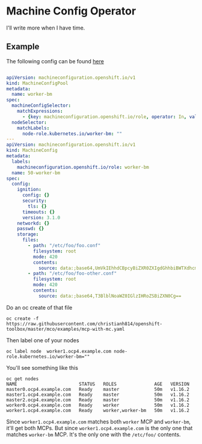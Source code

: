 # Machine Config Operator

I'll write more when I have time.

## Example

The following config can be found [here](examples/mcp-with-mc.yaml)

```yaml

apiVersion: machineconfiguration.openshift.io/v1
kind: MachineConfigPool
metadata:
  name: worker-bm
spec:
  machineConfigSelector:
    matchExpressions:
      - {key: machineconfiguration.openshift.io/role, operator: In, values: [worker,worker-bm]}
  nodeSelector:
    matchLabels:
      node-role.kubernetes.io/worker-bm: ""
---
apiVersion: machineconfiguration.openshift.io/v1
kind: MachineConfig
metadata:
  labels:
    machineconfiguration.openshift.io/role: worker-bm
  name: 50-worker-bm
spec:
  config:
    ignition:
      config: {}
      security:
        tls: {}
      timeouts: {}
      version: 3.1.0
    networkd: {}
    passwd: {}
    storage:
      files:
        - path: "/etc/foo/foo.conf"
          filesystem: root
          mode: 420
          contents:
            source: data:;base64,UmVkIEhhdCBpcyBiZXR0ZXIgdGhhbiBWTXdhcmUhCg==
        - path: "/etc/foo/foo-other.conf"
          filesystem: root
          mode: 420
          contents:
            source: data:;base64,T3BlblNoaWZ0IGlzIHRoZSBiZXN0Cg==
```

Do an oc create of that file

```shell
oc create -f https://raw.githubusercontent.com/christianh814/openshift-toolbox/master/mco/examples/mcp-with-mc.yaml
```

Then label one of your nodes

```
oc label node  worker1.ocp4.example.com node-role.kubernetes.io/worker-bm=""
```

You'll see something like this

```
oc get nodes
NAME                       STATUS   ROLES              AGE   VERSION
master0.ocp4.example.com   Ready    master             50m   v1.16.2
master1.ocp4.example.com   Ready    master             50m   v1.16.2
master2.ocp4.example.com   Ready    master             50m   v1.16.2
worker0.ocp4.example.com   Ready    worker             50m   v1.16.2
worker1.ocp4.example.com   Ready    worker,worker-bm   50m   v1.16.2
```

Since `worker1.ocp4.example.com` matches both `worker` MCP and `worker-bm`, it'll get both MCPs. But since `worker1.ocp4.example.com` is the only one that matches `worker-bm` MCP. It's the only one with the `/etc/foo/` contents.
